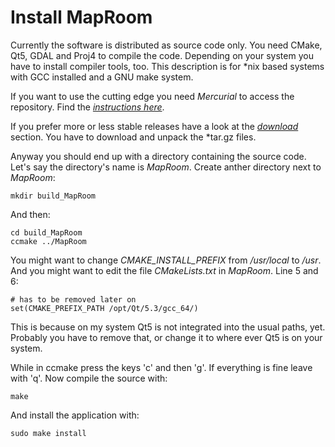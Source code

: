 # Install MapRoom

Currently the software is distributed as source code only. You need CMake, Qt5, GDAL and Proj4 to compile the code. Depending on your system you have to install compiler tools, too. This description is for \*nix based systems with GCC installed and a GNU make system.

If you want to use the cutting edge you need _Mercurial_ to access the repository. Find the [_instructions here_](https://bitbucket.org/maproom/maproom/overview).

If you prefer more or less stable releases have a look at the [_download_](https://bitbucket.org/maproom/maproom/downloads) section. You have to download and unpack the \*tar.gz files.

Anyway you should end up with a directory containing the source code. Let's say the directory's name is _MapRoom_. Create anther directory next to _MapRoom_:

    mkdir build_MapRoom

And then:

    cd build_MapRoom
    ccmake ../MapRoom

You might want to change _CMAKE_INSTALL_PREFIX_ from _/usr/local_ to _/usr_. And you might want to edit the file _CMakeLists.txt_ in _MapRoom_. Line 5 and 6:

    # has to be removed later on
    set(CMAKE_PREFIX_PATH /opt/Qt/5.3/gcc_64/)

This is because on my system Qt5 is not integrated into the usual paths, yet. Probably you have to remove that, or change it to where ever Qt5 is on your system.

While in ccmake press the keys 'c' and then 'g'. If everything is fine leave with 'q'. Now compile the source with:

    make

And install the application with:

    sudo make install



